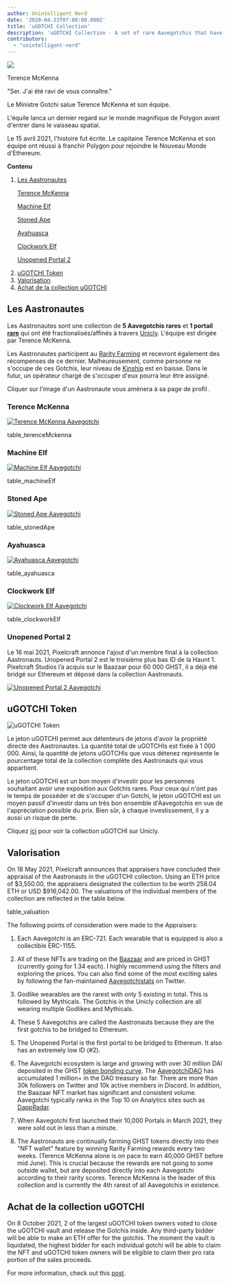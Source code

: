 ```yaml
---
author: Unintelligent Nerd
date: '2020-04-23T07:00:00.000Z'
title: 'uGOTCHI Collection'
description: 'uGOTCHI Collection - A set of rare Aavegotchis that have been fractionalized/sharded through Unicly'
contributors:
  - "unintelligent-nerd"
---
```


<div class="headerImageContainer">
<img class="headerImage" src="/ugotchi/terence-mckenna.svg">
<p class="headerImageText">Terence McKenna</p>
</div>

"Ser. J'ai été ravi de vous connaître."

Le Ministre Gotchi salue Terence McKenna et son équipe.

L'équile lanca un dernier regard sur le monde magnifique de Polygon avant d'entrer dans le vaisseau spatial.

Le 15 avril 2021, l'histoire fut écrite. Le capitaine Terence McKenna et son équipe ont réussi à franchir Polygon pour rejoindre le Nouveau Monde d'Ethereum.

<div class="contentsBox">

**Contenu**

<ol>
<li><a href=#the-aastronauts>Les Aastronautes</a></li>
<p><a href=#terence-mckenna>Terence McKenna</a></p>
<p><a href=#machine-elf>Machine Elf</a></p>
<p><a href=#stoned-ape>Stoned Ape</a></p>
<p><a href=#ayahuasca>Ayahuasca</a></p>
<p><a href=#clockwork-elf>Clockwork Elf</a></p>
<p><a href=#unopened-portal-2>Unopened Portal 2</a></p>
<li><a href=#ugotchi-token>uGOTCHI Token</a></li>
<li><a href=#valuation>Valorisation</a></li>
<li><a href=#buyout-of-the-ugotchi-collection>Achat de la collection uGOTCHI</a></li>
</ol>

</div>

## Les Aastronautes

Les Aastronautes sont une collection de **5 Aavegotchis rares** et **1 portail [rare](/portals)** qui ont été fractionalisés/affinés à travers [Unicly](https://www.unic.ly/). L'équipe est dirigée par Terence McKenna.

Les Aastronautes participent au [Rarity Farming](/rarity-farming) et recevront également des récompenses de ce dernier. Malheureusement, comme personne ne s'occupe de ces Gotchis, leur niveau de [Kinship](/traits#kinship) est en baisse. Dans le futur, un opérateur chargé de s'occuper d'eux pourra leur être assigné.

Cliquer sur l'image d'un Aastronaute vous amènera à sa page de profil [](/aavegotchi-profile).

### Terence McKenna

<a href="https://aavegotchi.com/gotchi/1549" target="_blank"><img src = "/ugotchi/terence-mckenna.svg" alt = "Terence McKenna Aavegotchi"></a>

table_terenceMckenna

### Machine Elf

<a href="https://aavegotchi.com/gotchi/8062" target="_blank"><img src = "/ugotchi/machine-elf.svg" alt = "Machine Elf Aavegotchi"></a>

table_machineElf

### Stoned Ape

<a href="https://aavegotchi.com/gotchi/4479" target="_blank"><img src = "/ugotchi/stoned-ape.svg" alt = "Stoned Ape Aavegotchi"></a>

table_stonedApe

### Ayahuasca

<a href="https://aavegotchi.com/gotchi/9106" target="_blank"><img src = "/ugotchi/ayahuasca.svg" alt = "Ayahuasca Aavegotchi"></a>

table_ayahuasca

### Clockwork Elf

<a href="https://aavegotchi.com/gotchi/1306" target="_blank"><img src = "/ugotchi/clockwork-elf.svg" alt = "Clockwork Elf Aavegotchi"></a>

table_clockworkElf

### Unopened Portal 2

Le 16 mai 2021, Pixelcraft annonce l'ajout d'un membre final à la collection Aastronauts. Unopened Portal 2 est le troisième plus bas ID de la Haunt 1. Pixelcraft Studios l’a acquis sur le Baazaar pour 60 000 GHST, il a déjà été bridgé sur Ethereum et déposé dans la collection Aastronauts.

<a href="https://aavegotchi.com/portal/2" target="_blank"><img src = "/ugotchi/unopened-portal-2.svg" alt = "Unopened Portal 2 Aavegotchi"></a>

## uGOTCHI Token

<img src = "/ugotchi/ugotchi-token.svg" alt = "uGOTCHI Token" />

Le jeton uGOTCHI permet aux détenteurs de jetons d'avoir la propriété directe des Aastronautes. La quantité total de uGOTCHIs est fixée à 1 000 000. Ainsi, la quantité de jetons uGOTCHIs que vous détenez représente le pourcentage total de la collection complète des Aastronauts qui vous appartient.

Le jeton uGOTCHI est un bon moyen d'investir pour les personnes souhaitant avoir une exposition aux Gotchis rares. Pour ceux qui n'ont pas le temps de posséder et de s'occuper d'un Gotchi, le jeton uGOTCHI est un moyen passif d'investir dans un très bon ensemble d'Aavegotchis en vue de l'appréciation possible du prix. Bien sûr, à chaque investissement, il y a aussi un risque de perte.

Cliquez [ici](https://www.app.unic.ly/#/utoken-contract/0x30c2a84aed6db30e31cf4d7059b1836c12c68068) pour voir la collection uGOTCHI sur Unicly.

## Valorisation

On 18 May 2021, Pixelcraft announces that appraisers have concluded their appraisal of the Aastronauts in the uGOTCHI collection. Using an ETH price of $3,550.00, the appraisers designated the collection to be worth 258.04 ETH or USD $916,042.00. The valuations of the individual members of the collection are reflected in the table below.

table_valuation

The following points of consideration were made to the Appraisers:

1. Each Aavegotchi is an ERC-721. Each wearable that is equipped is also a collectible ERC-1155.

2. All of these NFTs are trading on the [Baazaar](/baazaar) and are priced in GHST (currently going for 1.34 each). I highly recommend using the filters and exploring the prices. You can also find some of the most exciting sales by following the fan-maintained [Aavegotchistats](https://twitter.com/GotchiStats) on Twitter.

3. Godlike wearables are the rarest with only 5 existing in total. This is followed by Mythicals. The Gotchis in the Unicly collection are all wearing multiple Godlikes and Mythicals.

4. These 5 Aavegotchis are called the Aastronauts because they are the first gotchis to be bridged to Ethereum.

5. The Unopened Portal is the first portal to be bridged to Ethereum. It also has an extremely low ID (#2).

6. The Aavegotchi ecosystem is large and growing with over 30 million DAI deposited in the GHST [token bonding curve](/curve). The [AavegotchiDAO](/dao) has accumulated 1 million+ in the DAO treasury so far. There are more than 30k followers on Twitter and 10k active members in Discord. In addition, the Baazaar NFT market has significant and consistent volume. Aavegotchi typically ranks in the Top 10 on Analytics sites such as [DappRadar](https://dappradar.com/).

7. When Aavegotchi first launched their 10,000 Portals in March 2021, they were sold out in less than a minute.

8. The Aastronauts are continually farming GHST tokens directly into their "NFT wallet" feature by winning Rarity Farming rewards every two weeks. (Terence McKenna alone is on pace to earn 40,000 GHST before mid June). This is crucial because the rewards are not going to some outside wallet, but are deposited directly into each Aavegotchi according to their rarity scores. Terence McKenna is the leader of this collection and is currently the 4th rarest of all Aavegotchis in existence.

## Achat de la collection uGOTCHI

On 8 October 2021, 2 of the largest uGOTCHI token owners voted to close the uGOTCHI vault and release the Gotchis inside. Any third-party bidder will be able to make an ETH offer for the gotchis. The moment the vault is liquidated, the highest bidder for each individual gotchi will be able to claim the NFT and uGOTCHI token owners will be eligible to claim their pro rata portion of the sales proceeds.

For more information, check out this [post](https://medium.com/unicly/countdown-for-the-aavegotchi-aastronauts-aauction-940972456277).